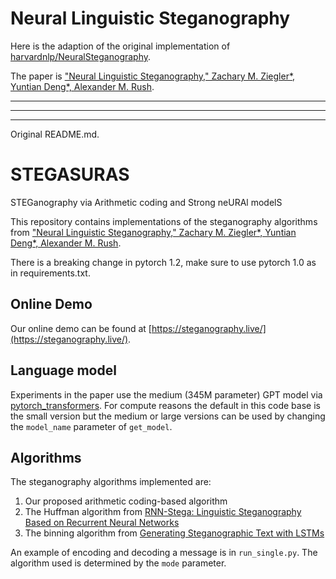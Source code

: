 # Neural Linguistic Steganography

Here is the adaption of the original implementation of [harvardnlp/NeuralSteganography](https://github.com/harvardnlp/NeuralSteganography).

The paper is ["Neural Linguistic Steganography," Zachary M. Ziegler*, Yuntian Deng*, Alexander M. Rush](https://arxiv.org/abs/1909.01496).


------------
------------
------------

Original README.md.

# STEGASURAS
STEGanography via Arithmetic coding and Strong neURAl modelS

This repository contains implementations of the steganography algorithms from ["Neural Linguistic Steganography," Zachary M. Ziegler*, Yuntian Deng*, Alexander M. Rush](https://arxiv.org/abs/1909.01496).

There is a breaking change in pytorch 1.2, make sure to use pytorch 1.0 as in requirements.txt.

## Online Demo

Our online demo can be found at [https://steganography.live/](https://steganography.live/).

## Language model

Experiments in the paper use the medium (345M parameter) GPT model via [pytorch_transformers](https://github.com/huggingface/pytorch-transformers). For compute reasons the default in this code base is the small version but the medium or large versions can be used by changing the `model_name` parameter of `get_model`.

## Algorithms

The steganography algorithms implemented are:
1. Our proposed arithmetic coding-based algorithm
2. The Huffman algorithm from [RNN-Stega: Linguistic Steganography Based on Recurrent Neural Networks](https://ieeexplore.ieee.org/document/8470163)
3. The binning algorithm from [Generating Steganographic Text with LSTMs](https://arxiv.org/abs/1705.10742)

An example of encoding and decoding a message is in `run_single.py`. The algorithm used is determined by the `mode` parameter.
